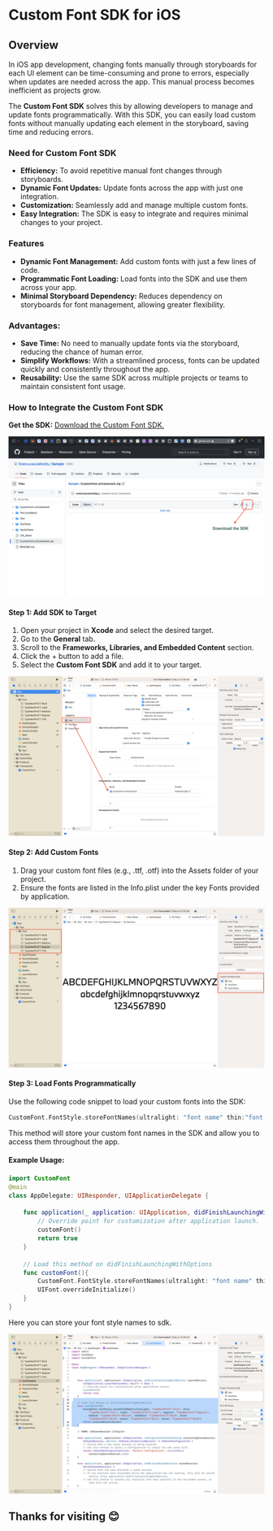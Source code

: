 # Custom Font SDK for iOS

## Overview

In iOS app development, changing fonts manually through storyboards for each UI element can be time-consuming and prone to errors, especially when updates are needed across the app. This manual process becomes inefficient as projects grow.

The **Custom Font SDK** solves this by allowing developers to manage and update fonts programmatically. With this SDK, you can easily load custom fonts without manually updating each element in the storyboard, saving time and reducing errors.

### Need for Custom Font SDK
- **Efficiency:** To avoid repetitive manual font changes through storyboards.
- **Dynamic Font Updates:** Update fonts across the app with just one integration.
- **Customization:** Seamlessly add and manage multiple custom fonts.
- **Easy Integration:** The SDK is easy to integrate and requires minimal changes to your project.
### Features
- **Dynamic Font Management:** Add custom fonts with just a few lines of code.
- **Programmatic Font Loading:** Load fonts into the SDK and use them across your app.
- **Minimal Storyboard Dependency:** Reduces dependency on storyboards for font management, allowing greater flexibility.
### Advantages:
- **Save Time:** No need to manually update fonts via the storyboard, reducing the chance of human error.
- **Simplify Workflows:** With a streamlined process, fonts can be updated quickly and consistently throughout the app.
- **Reusability:** Use the same SDK across multiple projects or teams to maintain consistent font usage.
### How to Integrate the Custom Font SDK
**Get the SDK:** [Download the Custom Font SDK.](https://github.com/SreenuvasulaReddy/Sample/blob/main/CustomFont.xcframework.zip "Download the Custom Font SDK.")

<img src="downloadsdk.png" />

#### Step 1: Add SDK to Target
1.	Open your project in **Xcode** and select the desired target.
2.	Go to the **General** tab.
3.	Scroll to the **Frameworks, Libraries, and Embedded Content** section.
4.	Click the + button to add a file.
5.	Select the **Custom Font SDK** and add it to your target.

<img src="targetsdk.png" />

#### Step 2: Add Custom Fonts
1.	Drag your custom font files (e.g., .ttf, .otf) into the Assets folder of your project.
2.	Ensure the fonts are listed in the Info.plist under the key Fonts provided by application.

<img src="loadFontfiles.png" />

#### Step 3: Load Fonts Programmatically
Use the following code snippet to load your custom fonts into the SDK:

```swift
CustomFont.FontStyle.storeFontNames(ultralight: "font name" thin:"font name", light: "font name", regular: "font name", medium: "font name", semiBold: "font name", bold: "font name", heavy: "font name", black: "font name")
```
This method will store your custom font names in the SDK and allow you to access them throughout the app.
#### Example Usage:
```swift
import CustomFont
@main
class AppDelegate: UIResponder, UIApplicationDelegate {
   
    func application(_ application: UIApplication, didFinishLaunchingWithOptions launchOptions: [UIApplication.LaunchOptionsKey: Any]?) -> Bool {
        // Override point for customization after application launch.
        customFont()
        return true
    }
    
    // Load this method on didFinishLaunchingWithOptions
    func customFont(){
        CustomFont.FontStyle.storeFontNames(ultralight: "font name" thin:"font name", light: "font name", regular: "font name", medium: "font name", semiBold: "font name", bold: "font name", heavy: "font name", black: "font name")
        UIFont.overrideInitialize()
    }
}
```

Here you can store your font style names to sdk.

 <img src="codesnippet.png" />

## Thanks for visiting 😊


